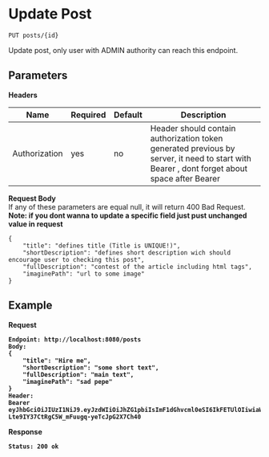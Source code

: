 # Update Post
    PUT posts/{id}

Update post, only user with ADMIN authority can reach this endpoint.

## Parameters
<b>Headers</b>

| Name | Required | Default | Description | 
| --- | --- | --- | --- |
| Authorization | yes| no | Header should contain authorization token generated previous by server, it need to start with Bearer , dont forget about space after Bearer|

<b>Request Body</b>
<br/>If any of these parameters are equal null, it will return 400 Bad Request.
<br/><b>Note: if you dont wanna to update a specific field just pust unchanged value in request</b>
```
{
    "title": "defines title (Title is UNIQUE!)",
    "shortDescription": "defines short description wich should encourage user to checking this post",
    "fullDescription": "contest of the article including html tags",
    "imaginePath": "url to some image"
}
```
## Example 
<b>Request</p>
```
Endpoint: http://localhost:8080/posts
Body:
{
    "title": "Hire me",
    "shortDescription": "some short text",
    "fullDescription": "main text",
    "imaginePath": "sad pepe"
}
Header:
Bearer eyJhbGciOiJIUzI1NiJ9.eyJzdWIiOiJhZG1pbiIsImF1dGhvcml0eSI6IkFETUlOIiwiaWF0IjoxNTk5MDYzNDIxLCJleHAiOjE1OTkwNjQzMjF9.ksZxd-Lte9IY37CtRgC5W_mFuugq-yeTcJpG2X7Ch40
```
<b>Response</b>
```
Status: 200 ok
```
